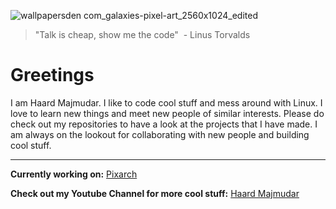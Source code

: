 ![wallpapersden com_galaxies-pixel-art_2560x1024_edited](https://user-images.githubusercontent.com/62053026/214367868-57693a41-ed57-4af7-9032-c609b9b6d951.jpg)

> "Talk is cheap, show me the code"
>  - Linus Torvalds

# Greetings

I am Haard Majmudar. I like to code cool stuff and mess around with Linux. I love to learn new things and meet new people of similar interests. Please do check out my repositories to have a look at the projects that I have made. I am always on the lookout for collaborating with new people and building cool stuff. 

---

**Currently working on:** [Pixarch](https://github.com/heisenburgh/pixarch)

**Check out my Youtube Channel for more cool stuff:** [Haard Majmudar](https://www.youtube.com/channel/UCsI79ri6eHKmeOsMTxSc8hQ)
